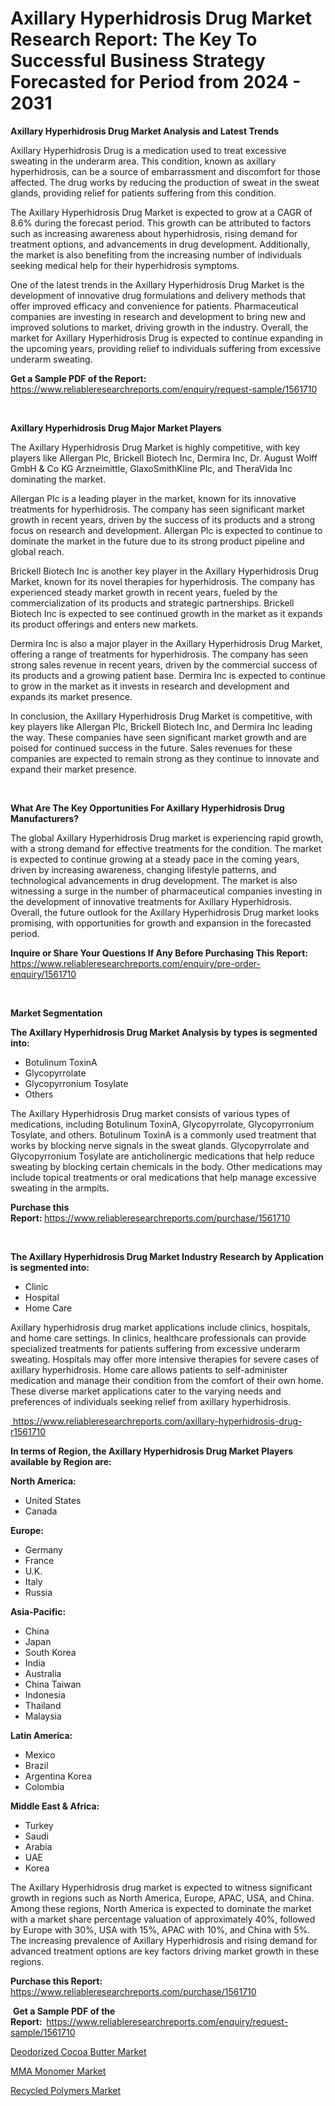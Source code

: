 <p><h1>Axillary Hyperhidrosis Drug Market Research Report: The Key To Successful Business Strategy Forecasted for Period from 2024 - 2031</h1></p><p><strong>Axillary Hyperhidrosis Drug Market Analysis and Latest Trends</strong></p>
<p><p>Axillary Hyperhidrosis Drug is a medication used to treat excessive sweating in the underarm area. This condition, known as axillary hyperhidrosis, can be a source of embarrassment and discomfort for those affected. The drug works by reducing the production of sweat in the sweat glands, providing relief for patients suffering from this condition.</p><p>The Axillary Hyperhidrosis Drug Market is expected to grow at a CAGR of 8.6% during the forecast period. This growth can be attributed to factors such as increasing awareness about hyperhidrosis, rising demand for treatment options, and advancements in drug development. Additionally, the market is also benefiting from the increasing number of individuals seeking medical help for their hyperhidrosis symptoms.</p><p>One of the latest trends in the Axillary Hyperhidrosis Drug Market is the development of innovative drug formulations and delivery methods that offer improved efficacy and convenience for patients. Pharmaceutical companies are investing in research and development to bring new and improved solutions to market, driving growth in the industry. Overall, the market for Axillary Hyperhidrosis Drug is expected to continue expanding in the upcoming years, providing relief to individuals suffering from excessive underarm sweating.</p></p>
<p><strong>Get a Sample PDF of the Report:&nbsp;</strong> <a href="https://www.reliableresearchreports.com/enquiry/request-sample/1561710">https://www.reliableresearchreports.com/enquiry/request-sample/1561710</a></p>
<p>&nbsp;</p>
<p><strong>Axillary Hyperhidrosis Drug Major Market Players</strong></p>
<p><p>The Axillary Hyperhidrosis Drug Market is highly competitive, with key players like Allergan Plc, Brickell Biotech Inc, Dermira Inc, Dr. August Wolff GmbH & Co KG Arzneimittle, GlaxoSmithKline Plc, and TheraVida Inc dominating the market.</p><p>Allergan Plc is a leading player in the market, known for its innovative treatments for hyperhidrosis. The company has seen significant market growth in recent years, driven by the success of its products and a strong focus on research and development. Allergan Plc is expected to continue to dominate the market in the future due to its strong product pipeline and global reach.</p><p>Brickell Biotech Inc is another key player in the Axillary Hyperhidrosis Drug Market, known for its novel therapies for hyperhidrosis. The company has experienced steady market growth in recent years, fueled by the commercialization of its products and strategic partnerships. Brickell Biotech Inc is expected to see continued growth in the market as it expands its product offerings and enters new markets.</p><p>Dermira Inc is also a major player in the Axillary Hyperhidrosis Drug Market, offering a range of treatments for hyperhidrosis. The company has seen strong sales revenue in recent years, driven by the commercial success of its products and a growing patient base. Dermira Inc is expected to continue to grow in the market as it invests in research and development and expands its market presence.</p><p>In conclusion, the Axillary Hyperhidrosis Drug Market is competitive, with key players like Allergan Plc, Brickell Biotech Inc, and Dermira Inc leading the way. These companies have seen significant market growth and are poised for continued success in the future. Sales revenues for these companies are expected to remain strong as they continue to innovate and expand their market presence.</p></p>
<p>&nbsp;</p>
<p><strong>What Are The Key Opportunities For Axillary Hyperhidrosis Drug Manufacturers?</strong></p>
<p><p>The global Axillary Hyperhidrosis Drug market is experiencing rapid growth, with a strong demand for effective treatments for the condition. The market is expected to continue growing at a steady pace in the coming years, driven by increasing awareness, changing lifestyle patterns, and technological advancements in drug development. The market is also witnessing a surge in the number of pharmaceutical companies investing in the development of innovative treatments for Axillary Hyperhidrosis. Overall, the future outlook for the Axillary Hyperhidrosis Drug market looks promising, with opportunities for growth and expansion in the forecasted period.</p></p>
<p><strong>Inquire or Share Your Questions If Any Before Purchasing This Report:</strong> <a href="https://www.reliableresearchreports.com/enquiry/pre-order-enquiry/1561710">https://www.reliableresearchreports.com/enquiry/pre-order-enquiry/1561710</a></p>
<p>&nbsp;</p>
<p><strong>Market Segmentation</strong></p>
<p><strong>The Axillary Hyperhidrosis Drug Market Analysis by types is segmented into:</strong></p>
<p><ul><li>Botulinum ToxinA</li><li>Glycopyrrolate</li><li>Glycopyrronium Tosylate</li><li>Others</li></ul></p>
<p><p>The Axillary Hyperhidrosis Drug market consists of various types of medications, including Botulinum ToxinA, Glycopyrrolate, Glycopyrronium Tosylate, and others. Botulinum ToxinA is a commonly used treatment that works by blocking nerve signals in the sweat glands. Glycopyrrolate and Glycopyrronium Tosylate are anticholinergic medications that help reduce sweating by blocking certain chemicals in the body. Other medications may include topical treatments or oral medications that help manage excessive sweating in the armpits.</p></p>
<p><strong>Purchase this Report:&nbsp;</strong><a href="https://www.reliableresearchreports.com/purchase/1561710">https://www.reliableresearchreports.com/purchase/1561710</a></p>
<p>&nbsp;</p>
<p><strong>The Axillary Hyperhidrosis Drug Market Industry Research by Application is segmented into:</strong></p>
<p><ul><li>Clinic</li><li>Hospital</li><li>Home Care</li></ul></p>
<p><p>Axillary hyperhidrosis drug market applications include clinics, hospitals, and home care settings. In clinics, healthcare professionals can provide specialized treatments for patients suffering from excessive underarm sweating. Hospitals may offer more intensive therapies for severe cases of axillary hyperhidrosis. Home care allows patients to self-administer medication and manage their condition from the comfort of their own home. These diverse market applications cater to the varying needs and preferences of individuals seeking relief from axillary hyperhidrosis.</p></p>
<p><a href="https://www.reliableresearchreports.com/axillary-hyperhidrosis-drug-r1561710">&nbsp;https://www.reliableresearchreports.com/axillary-hyperhidrosis-drug-r1561710</a></p>
<p><strong>In terms of Region, the Axillary Hyperhidrosis Drug Market Players available by Region are:</strong></p>
<p>
    <p> <strong> North America: </strong>
        <ul>
            <li>United States</li>
            <li>Canada</li>
        </ul>
        </p> 
    <p> <strong> Europe: </strong>
        <ul>
            <li>Germany</li>
            <li>France</li>
            <li>U.K.</li>
            <li>Italy</li>
            <li>Russia</li>
        </ul>
        </p> 
    <p> <strong> Asia-Pacific: </strong>
        <ul>
            <li>China</li>
            <li>Japan</li>
            <li>South Korea</li>
            <li>India</li>
            <li>Australia</li>
            <li>China Taiwan</li>
            <li>Indonesia</li>
            <li>Thailand</li>
            <li>Malaysia</li>
        </ul>
        </p> 
    <p> <strong> Latin America: </strong>
        <ul>
            <li>Mexico</li>
            <li>Brazil</li>
            <li>Argentina Korea</li>
            <li>Colombia</li>
        </ul>
        </p> 
    <p> <strong> Middle East & Africa: </strong>
        <ul>
            <li>Turkey</li>
            <li>Saudi</li>
            <li>Arabia</li>
            <li>UAE</li>
            <li>Korea</li>
        </ul>
    </p>
    </p>
<p><p>The Axillary Hyperhidrosis drug market is expected to witness significant growth in regions such as North America, Europe, APAC, USA, and China. Among these regions, North America is expected to dominate the market with a market share percentage valuation of approximately 40%, followed by Europe with 30%, USA with 15%, APAC with 10%, and China with 5%. The increasing prevalence of Axillary Hyperhidrosis and rising demand for advanced treatment options are key factors driving market growth in these regions.</p></p>
<p><strong>Purchase this Report: </strong><a href="https://www.reliableresearchreports.com/purchase/1561710">https://www.reliableresearchreports.com/purchase/1561710</a></p>
<p>&nbsp;<strong>Get a Sample PDF of the Report:&nbsp;&nbsp;</strong><a href="https://www.reliableresearchreports.com/enquiry/request-sample/1561710">https://www.reliableresearchreports.com/enquiry/request-sample/1561710</a></p>
<p><strong></strong></p>
<p><p><a href="https://www.linkedin.com/pulse/deodorized-cocoa-butter-market-size-growth-forecast-from-2024-z82sc">Deodorized Cocoa Butter Market</a></p><p><a href="https://www.linkedin.com/pulse/mma-monomer-market-centers-aspects-growth-share-opportunity-qjgoc">MMA Monomer Market</a></p><p><a href="https://www.linkedin.com/pulse/recycled-polymers-market-growth-trends-covid-19-impact-forecasts-cdpmf">Recycled Polymers Market</a></p></p>